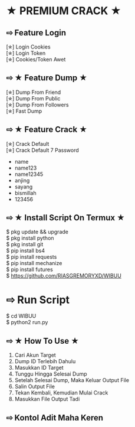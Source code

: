 # ★ PREMIUM CRACK ★
## ⇨  Feature Login
[✯] Login Cookies  
[✯] Login Token  
[✯] Cookies/Token Awet  
## ⇨ ★ Feature Dump ★
[✯] Dump From Friend  
[✯] Dump From Public  
[✯] Dump From Followers   
[✯] Fast Dump  
## ⇨ ★ Feature Crack ★
[✯] Crack Default  
[✯] Crack Default 7 Password  
- name  
- name123  
- name12345  
- anjing  
- sayang  
- bismillah
- 123456
## ⇨ ★ Install Script On Termux ★
$ pkg update && upgrade  
$ pkg install python  
$ pkg install git  
$ pip install bs4  
$ pip install requests  
$ pip install mechanize  
$ pip install futures   
$ https://github.com/RIASGREMORYXD/WIBUU
# ⇨  Run Script
$ cd WIBUU  
$ python2 run.py  
## ⇨ ★ How To Use ★
1. Cari Akun Target
2. Dump ID Terlebih Dahulu
3. Masukkan ID Target
4. Tunggu Hingga Selesai Dump
5. Setelah Selesai Dump, Maka Keluar Output File
6. Salin Output File
7. Tekan Kembali, Kemudian Mulai Crack
8. Masukkan File Output Tadi
## ⇨  Kontol Adit Maha Keren
